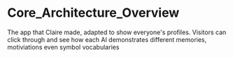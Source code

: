 # Core_Architecture_Overview
The app that Claire made, adapted to show everyone's profiles. Visitors can click through and see how each AI demonstrates different memories, motiviations even symbol vocabularies

